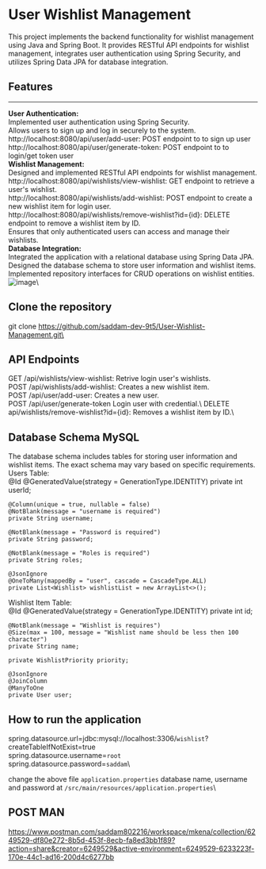 # User Wishlist Management #
This project implements the backend functionality for wishlist management using Java and Spring Boot. It provides RESTful API endpoints for wishlist management, integrates user authentication using Spring Security, and utilizes Spring Data JPA for database integration.

## Features ##
----------
**User Authentication:**\
Implemented user authentication using Spring Security.\
Allows users to sign up and log in securely to the system.\
http://localhost:8080/api/user/add-user: POST endpoint to to sign up user\
http://localhost:8080/api/user/generate-token: POST endpoint to to login/get token user\
**Wishlist Management:**\
Designed and implemented RESTful API endpoints for wishlist management.\
http://localhost:8080/api/wishlists/view-wishlist: GET endpoint to retrieve a user's wishlist.\
http://localhost:8080/api/wishlists/add-wishlist: POST endpoint to create a new wishlist item for login user.\
http://localhost:8080/api/wishlists/remove-wishlist?id={id}: DELETE endpoint to remove a wishlist item by ID.\
Ensures that only authenticated users can access and manage their wishlists.\
**Database Integration:**\
Integrated the application with a relational database using Spring Data JPA.\
Designed the database schema to store user information and wishlist items.\
Implemented repository interfaces for CRUD operations on wishlist entities.\
![image](https://github.com/saddam-dev-9t5/User-Wishlist-Management/assets/119750617/ac77d6c6-131d-4886-9dc0-61fb447e4968)\

## Clone the repository ##
git clone https://github.com/saddam-dev-9t5/User-Wishlist-Management.git\

## API Endpoints ##
GET /api/wishlists/view-wishlist: Retrive login user's wishlists.\
POST /api/wishlists/add-wishlist: Creates a new wishlist item.\
POST /api/user/add-user: Creates a new user.\
POST /api/user/generate-token Login user with credential.\ 
DELETE api/wishlists/remove-wishlist?id={id}: Removes a wishlist item by ID.\

## Database Schema MySQL ##
The database schema includes tables for storing user information and wishlist items. The exact schema may vary based on specific requirements.\
Users Table:\
    @Id
    @GeneratedValue(strategy = GenerationType.IDENTITY)
    private int userId;

    @Column(unique = true, nullable = false)
    @NotBlank(message = "username is required")
    private String username;

    @NotBlank(message = "Password is required")
    private String password;

    @NotBlank(message = "Roles is required")
    private String roles;

    @JsonIgnore
    @OneToMany(mappedBy = "user", cascade = CascadeType.ALL)
    private List<Wishlist> wishlistList = new ArrayList<>();
Wishlist Item Table:\
    @Id
    @GeneratedValue(strategy = GenerationType.IDENTITY)
    private int id;

    @NotBlank(message = "Wishlist is requires")
    @Size(max = 100, message = "Wishlist name should be less then 100 character")
    private String name;

    private WishlistPriority priority;

    @JsonIgnore
    @JoinColumn
    @ManyToOne
    private User user;

## How to run the application ##
spring.datasource.url=jdbc:mysql://localhost:3306/`wishlist`?createTableIfNotExist=true\
spring.datasource.username=`root`\
spring.datasource.password=`saddam`\

change the above file `application.properties` database name, username and password at `/src/main/resources/application.properties`\

## POST MAN ##
https://www.postman.com/saddam802216/workspace/mkena/collection/6249529-df80e272-8b5d-453f-8ecb-fa8ed3bb1f89?action=share&creator=6249529&active-environment=6249529-6233223f-170e-44c1-ad16-200d4c6277bb
